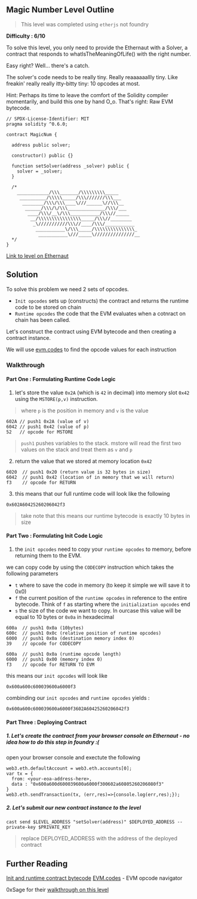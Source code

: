 ## Magic Number Level Outline

> This level was completed using `etherjs` not foundry

**Difficulty : 6/10**

To solve this level, you only need to provide the Ethernaut with a Solver, a contract that responds to whatIsTheMeaningOfLife() with the right number.

Easy right? Well... there's a catch.

The solver's code needs to be really tiny. Really reaaaaaallly tiny. Like freakin' really really itty-bitty tiny: 10 opcodes at most.

Hint: Perhaps its time to leave the comfort of the Solidity compiler momentarily, and build this one by hand O_o. That's right: Raw EVM bytecode.

```solidity  
// SPDX-License-Identifier: MIT
pragma solidity ^0.6.0;

contract MagicNum {

  address public solver;

  constructor() public {}

  function setSolver(address _solver) public {
    solver = _solver;
  }

  /*
    ____________/\\\_______/\\\\\\\\\_____        
     __________/\\\\\_____/\\\///////\\\___       
      ________/\\\/\\\____\///______\//\\\__      
       ______/\\\/\/\\\______________/\\\/___     
        ____/\\\/__\/\\\___________/\\\//_____    
         __/\\\\\\\\\\\\\\\\_____/\\\//________   
          _\///////////\\\//____/\\\/___________  
           ___________\/\\\_____/\\\\\\\\\\\\\\\_ 
            ___________\///_____\///////////////__
  */
}
```

[Link to level on Ethernaut](https://ethernaut.openzeppelin.com/level/0x200d3d9Ac7bFd556057224e7aEB4161fED5608D0)

## Solution

To solve this problem we need 2 sets of opcodes.

- `Init opcodes` sets up (constructs) the contract and returns the runtime code to be stored on chain
- `Runtime opcodes` the code that the EVM evaluates when a cotnract on chain has been called.

Let's construct the contract using EVM bytecode and then creating a contract instance.

We will use [evm.codes](https://www.evm.codes/) to find the opcode values for each instruction

### Walkthrough

#### Part One : Formulating Runtime Code Logic
1. let's store the value `0x2A` (which is `42` in decimal) into memory slot `0x42` using the `MSTORE(p,v)` instruction. 
> where `p` is the position in memory and `v` is the value
```console
602A // push1 0x2A (value of v)
6042 // push1 0x42 (value of p)
52   // opcode for MSTORE 
```
> `push1` pushes variables to the stack. mstore will read the first two values on the stack and treat them as `v` and `p`

2. return the value that we stored at memory location `0x42`
```console
6020  // push1 0x20 (return value is 32 bytes in size)
6042  // push1 0x42 (location of in memory that we will return)
f3    // opcode for RETURN
```

3. this means that our full runtime code will look like the following 

```console
0x602A60425260206042f3    
```
> take note that this means our runtime bytecode is exactly 10 bytes in size

#### Part Two : Formulating Init Code Logic

1. the `init opcodes` need to copy your `runtime opcodes` to memory, before returning them to the EVM.

we can copy code by using the `CODECOPY` instruction which takes the following parameters
- `t` where to save the code in memory (to keep it simple we will save it to 0x0)
- `f` the current position of the `runtime opcodes` in reference to the entire bytecode. Think of `f` as starting where the `initialization opcodes` end
- `s` the size of the code we want to copy. In ourcase this value will be equal to 10 bytes or `0x0a` in hexadecimal

```console
600a  // push1 0x0a (10bytes)
600c  // push1 0x0c (relative position of runtime opcodes)
6000  // push1 0x0a (destination memory index 0)
39    // opcode for CODECOPY

600a  // push1 0x0a (runtime opcode length)
6000  // push1 0x00 (memory index 0)
f3    // opcode for RETURN TO EVM
```

this means our `init opcodes` will look like

```console
0x600a600c600039600a6000f3 
```

combinding our `init opcodes` and `runtime opcodes` yields :

```
0x600a600c600039600a6000f3602A60425260206042f3    
```
 
#### Part Three : Deploying Contract

##### 1. Let's create the contract from your browser console on Ethernaut - no idea how to do this step in foundry :( 

open your browser console and exectute the following

```console
web3.eth.defaultAccount = web3.eth.accounts[0];
var tx = {
  from: <your-eoa-address-here>,
  data : "0x600a600d600039600a6000f300602a60805260206080f3"
}
web3.eth.sendTransaction(tx, (err,res)=>{console.log(err,res);});
```

##### 2. Let's submit our new contract instance to the level
```console
cast send $LEVEL_ADDRESS "setSolver(address)" $DEPLOYED_ADDRESS --private-key $PRIVATE_KEY
``` 
> replace DEPLOYED_ADDRESS with the address of the deployed contract

## Further Reading
[Init and runtime contract bytecode](https://monokh.com/posts/ethereum-contract-creation-bytecode)
[EVM.codes](https://www.evm.codes/) - EVM opcode navigator

0xSage for their [walkthrough on this level](https://medium.com/coinmonks/ethernaut-lvl-19-magicnumber-walkthrough-how-to-deploy-contracts-using-raw-assembly-opcodes-c50edb0f71a2)
